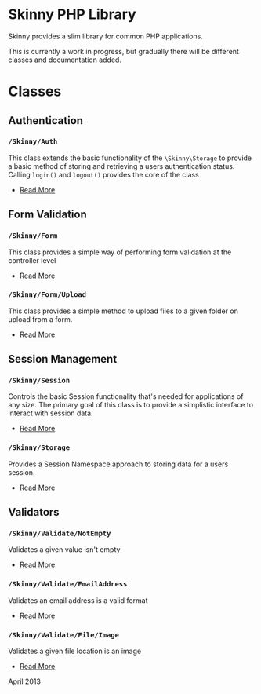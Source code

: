 Skinny PHP Library
==================

Skinny provides a slim library for common PHP applications.

This is currently a work in progress, but gradually there will be different classes and documentation added.

# Classes #

## Authentication ##

### `/Skinny/Auth` ###
This class extends the basic functionality of the `\Skinny\Storage` to provide a basic method of
storing and retrieving a users authentication status. Calling `login()` and `logout()` provides
the core of the class
* [Read More](/library/Skinny/Docs/Auth.md)

## Form Validation ##

### `/Skinny/Form` ###
This class provides a simple way of performing form validation at the controller level
* [Read More](/library/Skinny/Docs/Form.md)

### `/Skinny/Form/Upload` ###
This class provides a simple method to upload files to a given folder on upload from a form.
* [Read More](/library/Skinny/Docs/Form_Upload.md)

## Session Management ##

### `/Skinny/Session` ###
Controls the basic Session functionality that's needed for applications of any size. 
The primary goal of this class is to provide a simplistic interface to interact with session data.
* [Read More](/library/Skinny/Docs/Session.md)

### `/Skinny/Storage` ###
Provides a Session Namespace approach to storing data for a users session.
* [Read More](/library/Skinny/Docs/Storage.md)

## Validators ##

### `/Skinny/Validate/NotEmpty` ###
Validates a given value isn't empty
* [Read More](/library/Skinny/Docs/Validate_NotEmpty.md)

### `/Skinny/Validate/EmailAddress` ###
Validates an email address is a valid format
* [Read More](/library/Skinny/Docs/Validate_EmailAddress.md)

### `/Skinny/Validate/File/Image` ###
Validates a given file location is an image
* [Read More](/library/Skinny/Docs/Validate_File_Image.md)



April 2013